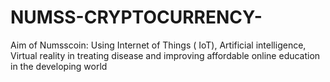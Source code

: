 # NUMSS-CRYPTOCURRENCY-
Aim of Numsscoin:  Using Internet of Things ( IoT), Artificial intelligence, Virtual reality in treating disease and improving affordable online education in the developing world
